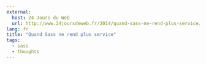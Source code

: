 ```yaml
---
external:
  host: 24 Jours du Web
  url: http://www.24joursdeweb.fr/2014/quand-sass-ne-rend-plus-service/
lang: fr
title: "Quand Sass ne rend plus service"
tags:
  - sass
  - thoughts
---
```

